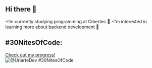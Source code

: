 ## Hi there 👋

-I’m currently studying programming at Cibertec 🔭
-I'm interested in learning more about backend development 🌱

## #30NitesOfCode:
  [Check out my progress!](https://www.codedex.io/@UriarteDev/30-nites-of-code)  
  ![@UriarteDev #30NitesOfCode](https://www.codedex.io/api/petStatus?user=UriarteDev)
